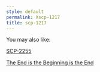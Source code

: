 ```yaml
---
style: default
permalink: Xscp-1217
title: scp-1217
---
```

You may also like:

[SCP-2255](http://scp-wiki.net/scp-2255)

[The End is the Beginning is the End](http://scp-wiki.net/the-end-is-the-beginning-is-the-end)
